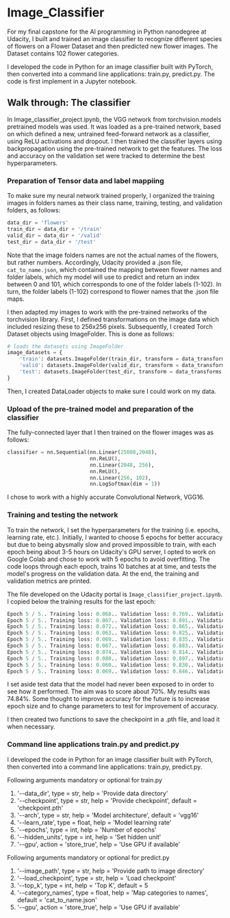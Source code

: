 # Image_Classifier

For my final capstone for the AI programming in Python nanodegree at Udacity, I built and trained an image classifier to recognize different species of flowers on a Flower Dataset and then predicted new flower images. The Dataset contains 102 flower categories.

I developed the code in Python for an image classifier built with PyTorch, then converted into a command line applications: train.py, predict.py. The code is first implement in a Jupyter notebook.

## Walk through: The classifier

In Image_classifier_project.ipynb, the VGG network from torchvision.models pretrained models was used. It was loaded as a pre-trained network, based on which defined a new, untrained feed-forward network as a classifier, using ReLU activations and dropout. I then trained the classifier layers using backpropagation using the pre-trained network to get the features. The loss and accuracy on the validation set were tracked to determine the best hyperparameters.

### Preparation of Tensor data and label mappiing
To make sure my neural network trained properly, I organized the training images in folders names as their class name, training, testing, and validation folders, as follows:

```python
data_dir = 'flowers'
train_dir = data_dir + '/train'
valid_dir = data_dir + '/valid'
test_dir = data_dir + '/test'
```


Note that the image folders names are not the actual names of the flowers, but rather numbers. Accordingly, Udacity provided a .json file, `cat_to_name.json`, which contained the mapping between flower names and folder labels, which my model will use to predict and return an index between 0 and 101, which corresponds to one of the folder labels (1-102). In turn, the folder labels (1-102) correspond to flower names that the .json file maps.

I then adapted my images to work with the pre-trained networks of the torchvision library. First, I defined transformations on the image data which included resizing these to 256x256 pixels. Subsequently, I created Torch Dataset objects using ImageFolder. This is done as follows:

```python
# loads the datasets using ImageFolder
image_datasets = {
    'train': datasets.ImageFolder(train_dir, transform = data_transforms['train']),
    'valid': datasets.ImageFolder(valid_dir, transform = data_transforms['valid']),
    'test': datasets.ImageFolder(test_dir, transform = data_transforms['test'])
}
```

Then, I created DataLoader objects to make sure I could work on my data. 

### Upload of the pre-trained model and preparation of the classifier

The fully-connected layer that I then trained on the flower images was as follows:

```python
classifier = nn.Sequential(nn.Linear(25088,2048),
                           nn.ReLU(),
                           nn.Linear(2048, 256),
                           nn.ReLU(),
                           nn.Linear(256, 102),
                           nn.LogSoftmax(dim = 1))
```

I chose to work with a highly accurate Convolutional Network, VGG16.

### Training and testing the network

To train the network, I set the hyperparameters for the training (i.e. epochs, learning rate, etc.). Initially, I wanted to choose 5 epochs for better accuracy but due to being abysmally slow and proved impossible to train, with each epoch being about 3-5 hours on Udacity's GPU server, I opted to work on Google Colab and chose to work with 5 epochs to avoid overfitting. The code loops through each epoch, trains 10 batches at at time, and tests the model's progress on the validation data. At the end, the training and validation metrics are printed.

The file developed on the Udacity portal is `Image_classifier_project.ipynb`. I copied below the training results for the last epoch:

```python
Epoch 5 / 5.. Training loss: 0.068.. Validation loss: 0.769.. Validation accuracy: 0.790
Epoch 5 / 5.. Training loss: 0.067.. Validation loss: 0.891.. Validation accuracy: 0.771
Epoch 5 / 5.. Training loss: 0.072.. Validation loss: 0.865.. Validation accuracy: 0.782
Epoch 5 / 5.. Training loss: 0.063.. Validation loss: 0.825.. Validation accuracy: 0.784
Epoch 5 / 5.. Training loss: 0.069.. Validation loss: 0.835.. Validation accuracy: 0.762
Epoch 5 / 5.. Training loss: 0.067.. Validation loss: 0.883.. Validation accuracy: 0.783
Epoch 5 / 5.. Training loss: 0.074.. Validation loss: 0.814.. Validation accuracy: 0.783
Epoch 5 / 5.. Training loss: 0.080.. Validation loss: 0.897.. Validation accuracy: 0.750
Epoch 5 / 5.. Training loss: 0.060.. Validation loss: 0.830.. Validation accuracy: 0.775
Epoch 5 / 5.. Training loss: 0.069.. Validation loss: 0.846.. Validation accuracy: 0.780
```

I set aside test data that the model had never been exposed to in order to see how it performed. The aim was to score about 70%. My results was 74.84%. Some thought to improve accuracy for the future is to increase epoch size and to change parameters to test for improvement of accuracy.


I then created two functions to save the checkpoint in a .pth file, and load it when necessary.

### Command line applications train.py and predict.py

I developed the code in Python for an image classifier built with PyTorch, then converted into a command line applications: train.py, predict.py. 

Following arguments mandatory or optional for train.py 

1.	'--data_dir', type = str, help = 'Provide data directory'
2.	'--checkpoint', type = str, help = 'Provide checkpoint', default = 'checkpoint.pth'
3.	'--arch', type = str, help = 'Model architecture', default = 'vgg16'
4.	'--learn_rate', type = float, help = 'Model learning rate'
5.	'--epochs', type = int, help = 'Number of epochs'
6.	'--hidden_units', type = int, help = 'Set hidden unit'
7.	'--gpu', action = 'store_true', help = 'Use GPU if available'

Following arguments mandatory or optional for predict.py

1.	'--image_path', type = str, help = 'Provide path to image directory'
2.	'--load_checkpoint', type = str, help = 'Load checkpoint'
3.	'--top_k', type = int, help = 'Top K', default = 5
4.	'--category_names', type = float, help = 'Map categories to names', default = 'cat_to_name.json'
5.	'--gpu', action = 'store_true', help = 'Use GPU if available'
